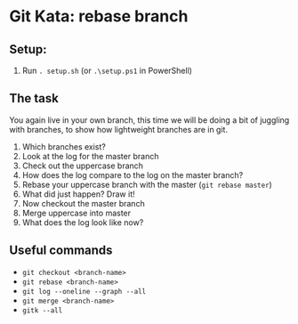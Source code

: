 # Git Kata: rebase branch

## Setup:
1. Run `. setup.sh` (or `.\setup.ps1` in PowerShell)


## The task
You again live in your own branch, this time we will be doing a bit of juggling with branches, to show how lightweight branches are in git.

1. Which branches exist?
2. Look at the log for the master branch
3. Check out the uppercase branch
4. How does the log compare to the log on the master branch?
5. Rebase your uppercase branch with the master (`git rebase master`)
6. What did just happen? Draw it!
7. Now checkout the master branch
8. Merge uppercase into master
9. What does the log look like now?

## Useful commands
- `git checkout <branch-name>`
- `git rebase <branch-name>`
- `git log --oneline --graph --all`
- `git merge <branch-name>`
- `gitk --all`
